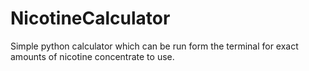# NicotineCalculator
Simple python calculator which can be run form the terminal for exact amounts of nicotine concentrate to use.
